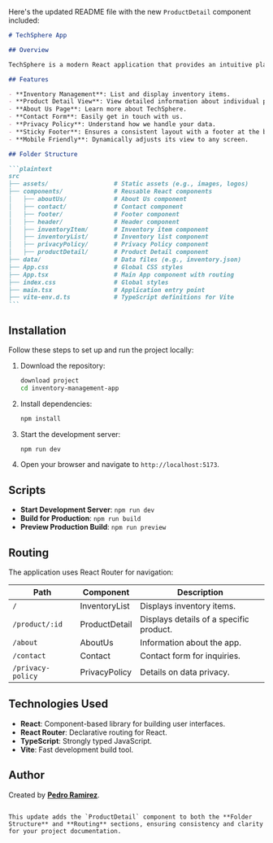 Here's the updated README file with the new `ProductDetail` component included:

````markdown
# TechSphere App

## Overview

TechSphere is a modern React application that provides an intuitive platform to manage inventory. This project utilizes React, React Router, and modular components for easy scalability and maintenance.

## Features

- **Inventory Management**: List and display inventory items.
- **Product Detail View**: View detailed information about individual products.
- **About Us Page**: Learn more about TechSphere.
- **Contact Form**: Easily get in touch with us.
- **Privacy Policy**: Understand how we handle your data.
- **Sticky Footer**: Ensures a consistent layout with a footer at the bottom.
- **Mobile Friendly**: Dynamically adjusts its view to any screen.

## Folder Structure

```plaintext
src
├── assets/                  # Static assets (e.g., images, logos)
├── components/              # Reusable React components
│   ├── aboutUs/             # About Us component
│   ├── contact/             # Contact component
│   ├── footer/              # Footer component
│   ├── header/              # Header component
│   ├── inventoryItem/       # Inventory item component
│   ├── inventoryList/       # Inventory list component
│   ├── privacyPolicy/       # Privacy Policy component
│   ├── productDetail/       # Product Detail component
├── data/                    # Data files (e.g., inventory.json)
├── App.css                  # Global CSS styles
├── App.tsx                  # Main App component with routing
├── index.css                # Global styles
├── main.tsx                 # Application entry point
├── vite-env.d.ts            # TypeScript definitions for Vite
```
````

## Installation

Follow these steps to set up and run the project locally:

1. Download the repository:

   ```bash
   download project
   cd inventory-management-app
   ```

2. Install dependencies:

   ```bash
   npm install
   ```

3. Start the development server:

   ```bash
   npm run dev
   ```

4. Open your browser and navigate to `http://localhost:5173`.

## Scripts

- **Start Development Server**: `npm run dev`
- **Build for Production**: `npm run build`
- **Preview Production Build**: `npm run preview`

## Routing

The application uses React Router for navigation:

| Path              | Component     | Description                             |
| ----------------- | ------------- | --------------------------------------- |
| `/`               | InventoryList | Displays inventory items.               |
| `/product/:id`    | ProductDetail | Displays details of a specific product. |
| `/about`          | AboutUs       | Information about the app.              |
| `/contact`        | Contact       | Contact form for inquiries.             |
| `/privacy-policy` | PrivacyPolicy | Details on data privacy.                |

## Technologies Used

- **React**: Component-based library for building user interfaces.
- **React Router**: Declarative routing for React.
- **TypeScript**: Strongly typed JavaScript.
- **Vite**: Fast development build tool.

## Author

Created by **[Pedro Ramirez](mailto:prlara23@bu.edu)**.

```

This update adds the `ProductDetail` component to both the **Folder Structure** and **Routing** sections, ensuring consistency and clarity for your project documentation.
```
